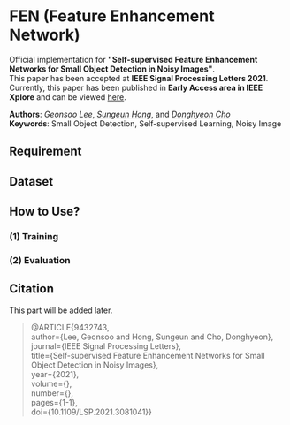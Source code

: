 # FEN (Feature Enhancement Network)
Official implementation for **"Self-supervised Feature Enhancement Networks for Small Object Detection in Noisy Images"**.  
This paper has been accepted at **IEEE Signal Processing Letters 2021**.  
Currently, this paper has been published in **Early Access area in IEEE Xplore** and can be viewed [here](https://ieeexplore.ieee.org/document/9432743). 
  
**Authors**: *Geonsoo Lee*, *[Sungeun Hong](https://scholar.google.com/citations?user=CD27PpoAAAAJ&hl=ko&oi=ao)*, and *[Donghyeon Cho](https://scholar.google.com/citations?user=zj-NER4AAAAJ&hl=ko&oi=ao)*  
**Keywords**: Small Object Detection, Self-supervised Learning, Noisy Image  

## Requirement

## Dataset

## How to Use?
### (1) Training
### (2) Evaluation

## Citation
This part will be added later.  
> @ARTICLE{9432743,  
> author={Lee, Geonsoo and Hong, Sungeun and Cho, Donghyeon},  
> journal={IEEE Signal Processing Letters},   
> title={Self-supervised Feature Enhancement Networks for Small Object Detection in Noisy Images},   
> year={2021},  
> volume={},  
> number={},  
> pages={1-1},  
> doi={10.1109/LSP.2021.3081041}}
